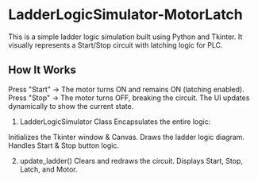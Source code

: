 # LadderLogicSimulator-MotorLatch
This is a simple ladder logic simulation built using Python and Tkinter. It visually represents a Start/Stop circuit with latching logic for PLC.

## How It Works
Press "Start" → The motor turns ON and remains ON (latching enabled).
Press "Stop" → The motor turns OFF, breaking the circuit.
The UI updates dynamically to show the current state.



1) LadderLogicSimulator Class
Encapsulates the entire logic:

Initializes the Tkinter window & Canvas.
Draws the ladder logic diagram.
Handles Start & Stop button logic.

2) update_ladder()
Clears and redraws the circuit.
Displays Start, Stop, Latch, and Motor.
